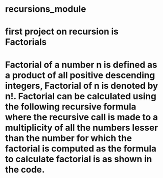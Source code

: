# recursions_module
# first project on recursion is Factorials
# Factorial of a number n is defined as a product of all positive descending integers, Factorial of n is denoted by n!. Factorial can be calculated using the following recursive formula where the recursive call is made to a multiplicity of all the numbers lesser than the number for which the factorial is computed as the formula to calculate factorial is as shown in the code.

